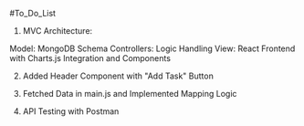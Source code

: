 #To_Do_List
1. MVC Architecture:

Model: MongoDB Schema
Controllers: Logic Handling
View: React Frontend with Charts.js Integration and Components

2. Added Header Component with "Add Task" Button

3. Fetched Data in main.js and Implemented Mapping Logic

4. API Testing with Postman

